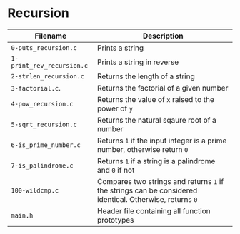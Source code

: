 # Recursion

| Filename                  | Description                                                                                             |
| ------------------------- | ------------------------------------------------------------------------------------------------------- |
| `0-puts_recursion.c`      | Prints a string                                                                                         |
| `1-print_rev_recursion.c` | Prints a string in reverse                                                                              |
| `2-strlen_recursion.c`    | Returns the length of a string                                                                          |
| `3-factorial.c`.          | Returns the factorial of a given number                                                                 |
| `4-pow_recursion.c`       | Returns the value of `x` raised to the power of `y`                                                     |
| `5-sqrt_recursion.c`      | Returns the natural sqaure root of a number                                                             |
| `6-is_prime_number.c`     | Returns `1` if the input integer is a prime number, otherwise return `0`                                |
| `7-is_palindrome.c`       | Returns `1` if a string is a palindrome and `0` if not                                                  |
| `100-wildcmp.c`           | Compares two strings and returns `1` if the strings can be considered identical. Otherwise, returns `0` |
| `main.h`                  | Header file containing all function prototypes                                                          |

